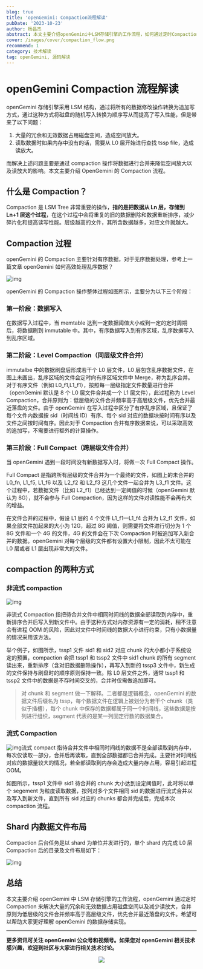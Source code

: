 ```yaml
---
blog: true
title: 'openGemini: Compaction流程解读'
pubDate: '2023-10-23'
author: 杨昌杰
abstract: 本文主要介绍openGemini中LSM存储引擎的工作流程，如何通过定时Compaction来解决大量的冗余和无效数据占用磁盘空间以及减少读放大。
cover: /images/cover/compaction_flow.png
recommend: 1
category: 技术解读
tag: openGemini, 源码解读
---
```


# openGemini Compaction 流程解读

openGemini 存储引擎采用 LSM 结构，通过将所有的数据修改操作转换为追加写方式，通过这种方式将磁盘的随机写入转换为顺序写从而提高了写入性能，但是带来了以下问题：

1. 大量的冗余和无效数据占用磁盘空间，造成空间放大。
2. 读取数据时如果内存中没有的话，需要从 L0 层开始进行查找 tssp file，造成读放大。

而解决上述问题主要是通过 compaction 操作将数据进行合并来降低空间放大以及读放大的影响。本文主要介绍 OpenGemini 的 Compaction 流程。

## 什么是 Compaction？

Compaction 是 LSM Tree 非常重要的操作，**指的是把数据从 Ln 层，存储到 Ln+1 层这个过程**，在这个过程中会将重复的旧的数据删除和数据重新排序，减少碎片化和提高读写性能。层级越高的文件，其所含数据越多，对应文件就越大。

## Compaction 过程

openGemini 的 Compaction 主要针对有序数据，对于无序数据处理，参考上一篇文章 openGemini 如何高效处理乱序数据？

![img](/images/docs_img/up-19b3d44e238ebc7fbf7943c0d7e410b3d7b.png)

openGemini 的 Compaction 操作整体过程如图所示，主要分为以下三个阶段：

### 第一阶段：数据写入

在数据写入过程中，当 memtable 达到一定数据阈值大小或到一定的定时周期后，将数据刷到 immutable 中。其中，有序数据写入到有序区域，乱序数据写入到乱序区域。

### 第二阶段：Level Compaction（同层级文件合并）

immutalbe 中的数据刷盘后形成若干个 L0 层文件，L0 层包含乱序数据文件，在图上未画出，乱序区域的文件会定时向有序区域文件中 Merge，称为乱序合并。对于有序文件（例如 L0_f1,L1_f1），按照每一层级指定文件数量进行合并（openGemini 默认是 8 个 L0 层文件合并成一个 L1 层文件），此过程称为 Level Compaction，合并原则为：低层级的文件合并频率高于高层级文件，优先合并最近落盘的文件。由于 openGemini 在写入过程中区分了有序乱序区域，且保证了每个文件内数据按 sid（时间线 ID）有序、每个 sid 对应的数据块按时间有序以及文件之间按时间有序。因此对于 Compaction 合并有序数据来说，可以采取高效的追加写，不需要进行额外的计算操作。

### 第三阶段：Full Compact（跨层级文件合并）

当 openGemini 遇到一段时间没有新数据写入时，将做一次 Full Compact 操作。

Full Compact 是指跨所有层级的文件合并为一个最终的文件，如图上的未合并的 L0_fn, L1_f5, L1_f6 以及 L2_f2 和 L2_f3 这几个文件一起合并为 L3_f1 文件。这个过程中，若数据文件（比如 L2_f1）已经达到一定阈值的时候（openGemini 默认为 8G），就不会参与 Full Compaction，因为这样的文件对读性能不会再有大的增益。

在文件合并的过程中，假设 L1 层的 4 个文件 L1_f1—L1_f4 合并为 L2_f1 文件，如果全部文件加起来的大小为 12G，超过 8G 阈值，则需要将文件进行切分为 1 个 8G 文件和一个 4G 的文件，4G 的文件会在下次 Compaction 时被追加写入新合并的数据。openGemini 对每个层级的文件都有设置大小限制，因此不太可能在 L0 层或者 L1 层出现非常大的文件。

## compaction 的两种方式

### 非流式 compaction

![img](/images/docs_img/up-1725366caba8a961e228a6e2130ef714797.png)

非流式 Compaction 指把待合并文件中相同时间线的数据全部读取到内存中，重新排序合并后写入到新文件中。由于这种方式对内存资源有一定的消耗，稍不注意会有进程 OOM 的风险，因此对文件中时间线的数据大小进行约束，只有小数据量的情况采用该方法。

举个例子，如图所示，tssp1 文件 sid1 和 sid2 对应 chunk 的大小都小于系统设定的预置，compaction 会把 tssp1 和 tssp2 文件中 sid1 chunk 的所有 segment 读出来，重新排序（含对旧数据删除操作），再写入到新的 tssp3 文件中，新生成的文件保持与刷盘时的顺序原则保持一致。除 L0 层文件之外，通常 tssp1 和 tssp2 文件中的数据是不存时间交叉的，合并时仅需做追加即可。

> 对 chunk 和 segment 做一下解释。二者都是逻辑概念，openGemini 的数据文件后缀名为 tssp，每个数据文件在逻辑上被划分为若干个 chunk（类似于插槽），每个 chunk 中保存的数据都属于同一个时间线，这些数据是按列进行组织，segment 代表的是某一列固定行数的数据集合。

### 流式 Compaction

![img](/images/docs_img/up-5aa6e00080de62e5e51170ce35f4b9aaabd.png)流式 compact 指待合并文件中相同时间线的数据不是全部读取到内存中，每次仅读取一部分，合并后再读取，直到全部数据都已合并完成。主要针对时间线对应的数据量较大的情况，若全部读取到内存会造成大量内存占用，容易引起进程 OOM。

如图所示，tssp1 文件中 sid1 待合并的 chunk 大小达到设定阈值时，此时将以单个 segement 为粒度读取数据，按列对多个文件相同 sid 的数据进行流式合并以及写入到新文件，直到所有 sid 对应的 chunks 都合并完成后，完成本次 compaction 流程。

## Shard 内数据文件布局

Compaction 后台任务是以 shard 为单位并发进行的，单个 shard 内完成 L0 层 Compaction 后的目录及文件布局如下：

![img](/images/docs_img/up-690b6edd30cf8ca4df03403d1db8899cd6c.png)

## 总结

本文主要介绍 openGemini 中 LSM 存储引擎的工作流程，openGemini 通过定时 Compaction 来解决大量的冗余和无效数据占用磁盘空间以及减少读放大，合并原则为低层级的文件合并频率高于高层级文件，优先合并最近落盘的文件。希望可以帮助大家更好理解 openGemini 的数据存储实现。

---

**更多资讯可关注 openGemini 公众号和视频号。如果您对 openGemini 相关技术感兴趣，欢迎到社区与大家进行相关技术讨论。**

<div align=center>
<img src="/images/qrcode.jpg" >
</div>
